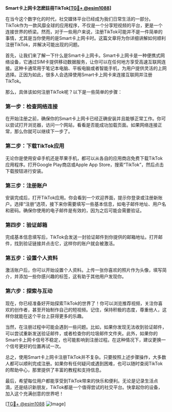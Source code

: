 **Smart卡上网卡怎麽註冊TikTok[[TG💪+ @esim1088](https://t.me/s/esim1088)]**

在当今这个数字化的时代，社交媒体平台已经成为我们日常生活的一部分。TikTok作为一款风靡全球的应用程序，不仅是一个分享短视频的平台，更是一个连接世界的桥梁。然而，对于一些用户来说，注册TikTok可能并不是一件简单的事情，尤其是当你使用的是Smart卡上网卡时。这篇文章将为你详细讲解如何顺利注册TikTok，并解决可能出现的问题。

首先，让我们来了解一下什么是Smart卡上网卡。Smart卡上网卡是一种便携式网络设备，它通过SIM卡提供移动数据服务，让你可以在任何地方享受高速互联网连接。这种卡通常用于笔记本电脑、平板电脑或者智能手机，为用户提供灵活的上网选择。正因为如此，很多人会选择使用Smart卡上网卡来连接互联网并注册TikTok。

那么，具体该如何注册TikTok呢？以下是一些简单的步骤：

### 第一步：检查网络连接

在开始注册之前，确保你的Smart卡上网卡已经正确安装并且能够正常工作。你可以尝试打开浏览器，访问一个网站，看看是否能成功加载页面。如果网络连接正常，那么你就可以继续下一步了。

### 第二步：下载TikTok应用

无论你是使用安卓手机还是苹果手机，都可以从各自的应用商店免费下载TikTok应用程序。打开Google Play商店或Apple App Store，搜索“TikTok”，然后点击下载按钮进行安装。

### 第三步：注册账户

安装完成后，打开TikTok应用。你会看到一个欢迎界面，提示你登录或注册新账户。选择“注册”选项，接下来你需要填写一些基本信息，如电子邮件地址、用户名和密码。确保你使用的电子邮件是有效的，因为之后可能会需要验证。

### 第四步：验证邮箱

完成基本信息填写后，TikTok会发送一封验证邮件到你提供的邮箱地址。打开邮件，找到验证链接并点击它，这样你的账户就会被激活。

### 第五步：设置个人资料

激活账户后，你可以开始设置个人资料。上传一张你喜欢的照片作为头像，填写简介，并添加一些你感兴趣的标签，这有助于其他用户发现你。

### 第六步：探索与互动

现在，你已经准备好开始探索TikTok的世界了！你可以浏览推荐视频，关注你喜欢的创作者，甚至开始制作自己的短视频。记住，保持积极的态度，尊重他人，这样你就能在这个平台上获得更多的乐趣。

当然，在注册过程中可能会遇到一些问题。比如，如果你发现无法收到验证邮件，可以尝试重新发送验证邮件，或者检查你的垃圾邮件文件夹。此外，如果你的Smart卡上网卡信号不稳定，也可能影响到注册过程。在这种情况下，建议更换一个信号更好的位置再试一次。

总之，使用Smart卡上网卡注册TikTok并不复杂。只要按照上述步骤操作，大多数人都可以顺利完成注册。如果你有任何疑问或遇到困难，也可以随时查阅TikTok的帮助中心，那里提供了丰富的教程和支持信息。

最后，希望每位用户都能享受到TikTok带来的快乐和便利。无论是记录生活点滴，还是结识新朋友，TikTok都是一个值得尝试的社交平台。快拿起你的设备，加入这个充满创意的世界吧！

[[TG💪+ @esim1088](https://t.me/s/esim1088) ![Image](https://i.postimg.cc/4NQfJmqS/Snipaste-2025-05-13-00-14-12.png)]